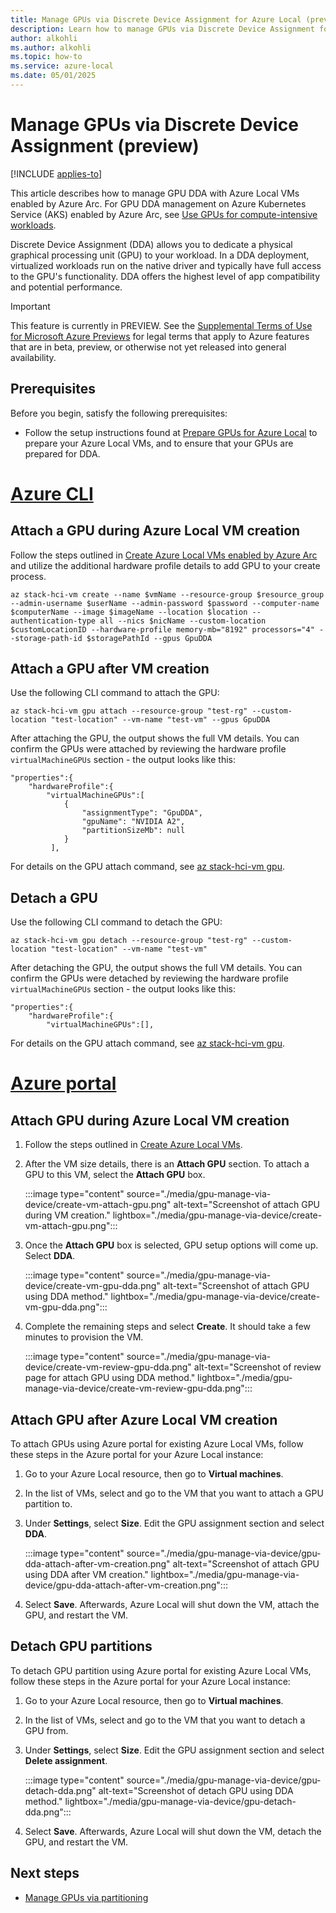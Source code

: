 ```yaml
---
title: Manage GPUs via Discrete Device Assignment for Azure Local (preview)
description: Learn how to manage GPUs via Discrete Device Assignment for Azure Local (preview).
author: alkohli
ms.author: alkohli
ms.topic: how-to
ms.service: azure-local
ms.date: 05/01/2025
---
```


# Manage GPUs via Discrete Device Assignment (preview)

[!INCLUDE [applies-to](../includes/hci-applies-to-23h2.md)]

This article describes how to manage GPU DDA with Azure Local VMs enabled by Azure Arc. For GPU DDA management on Azure Kubernetes Service (AKS) enabled by Azure Arc, see [Use GPUs for compute-intensive workloads](/azure/aks/hybrid/deploy-gpu-node-pool#create-a-new-workload-cluster-with-a-gpu-enabled-node-pool).

Discrete Device Assignment (DDA) allows you to dedicate a physical graphical processing unit (GPU) to your workload. In a DDA deployment, virtualized workloads run on the native driver and typically have full access to the GPU's functionality. DDA offers the highest level of app compatibility and potential performance.

> [!IMPORTANT]
> This feature is currently in PREVIEW. See the [Supplemental Terms of Use for Microsoft Azure Previews](https://azure.microsoft.com/support/legal/preview-supplemental-terms/) for legal terms that apply to Azure features that are in beta, preview, or otherwise not yet released into general availability.


## Prerequisites

Before you begin, satisfy the following prerequisites:

- Follow the setup instructions found at [Prepare GPUs for Azure Local](./gpu-manage-via-device.md) to prepare your Azure Local VMs, and to ensure that your GPUs are prepared for DDA.

# [Azure CLI](#tab/azurecli)

## Attach a GPU during Azure Local VM creation

Follow the steps outlined in [Create Azure Local VMs enabled by Azure Arc](create-arc-virtual-machines.md?tabs=azurecli) and utilize the additional hardware profile details to add GPU to your create process.

```azurecli
az stack-hci-vm create --name $vmName --resource-group $resource_group --admin-username $userName --admin-password $password --computer-name $computerName --image $imageName --location $location --authentication-type all --nics $nicName --custom-location $customLocationID --hardware-profile memory-mb="8192" processors="4" --storage-path-id $storagePathId --gpus GpuDDA
```

## Attach a GPU after VM creation

Use the following CLI command to attach the GPU:

```azurecli
az stack-hci-vm gpu attach --resource-group "test-rg" --custom-location "test-location" --vm-name "test-vm" --gpus GpuDDA
```

After attaching the GPU, the output shows the full VM details. You can confirm the GPUs were attached by reviewing the hardware profile `virtualMachineGPUs` section - the output looks like this:

```azurecli
"properties":{
	"hardwareProfile":{
		"virtualMachineGPUs":[
			{
				"assignmentType": "GpuDDA",
				"gpuName": "NVIDIA A2",
				"partitionSizeMb": null
			}
         ],
```

For details on the GPU attach command, see [az stack-hci-vm gpu](/cli/azure/stack-hci-vm/gpu).

## Detach a GPU

Use the following CLI command to detach the GPU:

```azurecli
az stack-hci-vm gpu detach --resource-group "test-rg" --custom-location "test-location" --vm-name "test-vm"
```

After detaching the GPU, the output shows the full VM details. You can confirm the GPUs were detached by reviewing the hardware profile `virtualMachineGPUs` section - the output looks like this:

```azurecli
"properties":{
	"hardwareProfile":{
		"virtualMachineGPUs":[],
```

For details on the GPU attach command, see [az stack-hci-vm gpu](/cli/azure/stack-hci-vm/gpu).

# [Azure portal](#tab/azureportal)

## Attach GPU during Azure Local VM creation 

1. Follow the steps outlined in [Create Azure Local VMs](create-arc-virtual-machines.md?tabs=azureportal#create-azure-local-vms).  

1. After the VM size details, there is an **Attach GPU** section. To attach a GPU to this VM, select the **Attach GPU** box.

    :::image type="content" source="./media/gpu-manage-via-device/create-vm-attach-gpu.png" alt-text="Screenshot of attach GPU during VM creation." lightbox="./media/gpu-manage-via-device/create-vm-attach-gpu.png":::

1. Once the **Attach GPU** box is selected, GPU setup options will come up. Select **DDA**.

    :::image type="content" source="./media/gpu-manage-via-device/create-vm-gpu-dda.png" alt-text="Screenshot of attach GPU using DDA method." lightbox="./media/gpu-manage-via-device/create-vm-gpu-dda.png":::

1. Complete the remaining steps and select **Create**. It should take a few minutes to provision the VM.

    :::image type="content" source="./media/gpu-manage-via-device/create-vm-review-gpu-dda.png" alt-text="Screenshot of review page for attach GPU using DDA method." lightbox="./media/gpu-manage-via-device/create-vm-review-gpu-dda.png":::

## Attach GPU after Azure Local VM creation

To attach GPUs using Azure portal for existing Azure Local VMs, follow these steps in the Azure portal for your Azure Local instance:

1. Go to your Azure Local resource, then go to **Virtual machines**.  

1. In the list of VMs, select and go to the VM that you want to attach a GPU partition to.  

1. Under **Settings**, select **Size**. Edit the GPU assignment section and select **DDA**.


    :::image type="content" source="./media/gpu-manage-via-device/gpu-dda-attach-after-vm-creation.png" alt-text="Screenshot of attach GPU using DDA after VM creation." lightbox="./media/gpu-manage-via-device/gpu-dda-attach-after-vm-creation.png":::

1. Select **Save**. Afterwards, Azure Local will shut down the VM, attach the GPU, and restart the VM.

## Detach GPU partitions

To detach GPU partition using Azure portal for existing Azure Local VMs, follow these steps in the Azure portal for your Azure Local instance:

1. Go to your Azure Local resource, then go to **Virtual machines**.  

1. In the list of VMs, select and go to the VM that you want to detach a GPU from.

1. Under **Settings**, select **Size**. Edit the GPU assignment section and select **Delete assignment**.


    :::image type="content" source="./media/gpu-manage-via-device/gpu-detach-dda.png" alt-text="Screenshot of detach GPU using DDA method." lightbox="./media/gpu-manage-via-device/gpu-detach-dda.png":::

1. Select **Save**. Afterwards, Azure Local will shut down the VM, detach the GPU, and restart the VM.


## Next steps

- [Manage GPUs via partitioning](./gpu-manage-via-partitioning.md)
